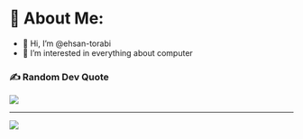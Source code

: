 # 💫 About Me:
- 👋 Hi, I’m @ehsan-torabi
- 👀 I’m interested in everything about computer 
<!-- - 🌱 I’m currently learning Java -->

<!-- - :white_check_mark: Quera Page [Profile](https://quera.org/profile/Eh3anT). -->



### ✍️ Random Dev Quote
![](https://quotes-github-readme.vercel.app/api?type=horizontal&theme=tokyonight)


---
[![](https://visitcount.itsvg.in/api?id=ehsan-torabi&icon=6&color=6)](https://visitcount.itsvg.in)


